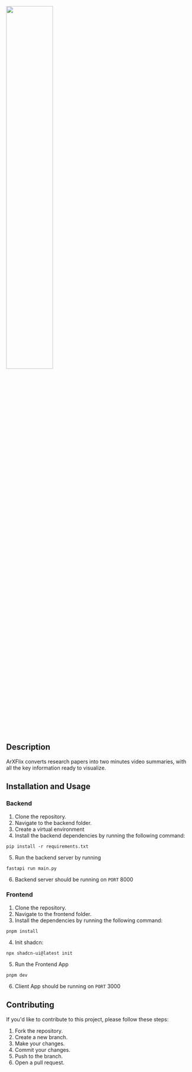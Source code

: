 <img src="https://github.com/julien-blanchon/arxflix/assets/75791840/cfc7217a-67dd-4c34-832c-7d2651f722dd" style="width: 50%; height: auto;">


## Description

ArXFlix converts research papers into two minutes video summaries, with all the key information ready to visualize.

## Installation and Usage

### Backend

1. Clone the repository.
2. Navigate to the backend folder.
3. Create a virtual environment
4. Install the backend dependencies by running the following command:

  ``` shell
  pip install -r requirements.txt
  ```

5. Run the backend server by running

  ``` shell
  fastapi run main.py
  ```

6. Backend server should be running on `PORT` 8000

### Frontend

1. Clone the repository.
2. Navigate to the frontend folder.
3. Install the dependencies by running the following command:

  ``` shell
  pnpm install
  ```

4. Init shadcn:
``` shell
npx shadcn-ui@latest init
```

5. Run the Frontend App

  ```shell
  pnpm dev
  ```
6. Client App should be running on `PORT` 3000

## Contributing

If you'd like to contribute to this project, please follow these steps:

1. Fork the repository.
2. Create a new branch.
3. Make your changes.
4. Commit your changes.
5. Push to the branch.
6. Open a pull request.
